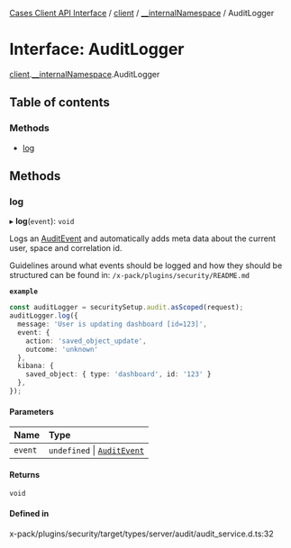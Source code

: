 [Cases Client API Interface](../README.md) / [client](../modules/client.md) / [\_\_internalNamespace](../modules/client.__internalNamespace.md) / AuditLogger

# Interface: AuditLogger

[client](../modules/client.md).[__internalNamespace](../modules/client.__internalNamespace.md).AuditLogger

## Table of contents

### Methods

- [log](client.__internalNamespace.AuditLogger.md#log)

## Methods

### log

▸ **log**(`event`): `void`

Logs an [AuditEvent](client.__internalNamespace.AuditEvent.md) and automatically adds meta data about the
current user, space and correlation id.

Guidelines around what events should be logged and how they should be
structured can be found in: `/x-pack/plugins/security/README.md`

**`example`**
```typescript
const auditLogger = securitySetup.audit.asScoped(request);
auditLogger.log({
  message: 'User is updating dashboard [id=123]',
  event: {
    action: 'saved_object_update',
    outcome: 'unknown'
  },
  kibana: {
    saved_object: { type: 'dashboard', id: '123' }
  },
});
```

#### Parameters

| Name | Type |
| :------ | :------ |
| `event` | `undefined` \| [`AuditEvent`](client.__internalNamespace.AuditEvent.md) |

#### Returns

`void`

#### Defined in

x-pack/plugins/security/target/types/server/audit/audit_service.d.ts:32
